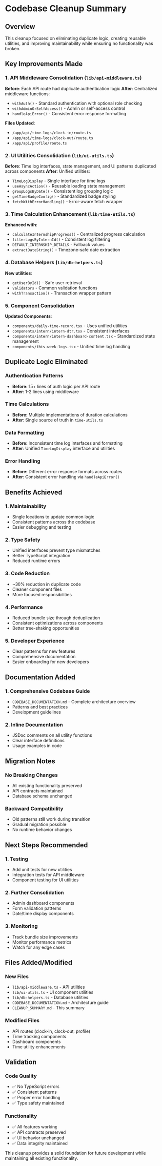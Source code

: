 # Codebase Cleanup Summary

## Overview

This cleanup focused on eliminating duplicate logic, creating reusable utilities, and improving maintainability while ensuring no functionality was broken.

## Key Improvements Made

### 1. API Middleware Consolidation (`lib/api-middleware.ts`)

**Before**: Each API route had duplicate authentication logic
**After**: Centralized middleware functions:
- `withAuth()` - Standard authentication with optional role checking
- `withAdminOrSelfAccess()` - Admin or self-access control
- `handleApiError()` - Consistent error response formatting

**Files Updated**:
- `/app/api/time-logs/clock-in/route.ts`
- `/app/api/time-logs/clock-out/route.ts`
- `/app/api/profile/route.ts`

### 2. UI Utilities Consolidation (`lib/ui-utils.ts`)

**Before**: Time log interfaces, state management, and UI patterns duplicated across components
**After**: Unified utilities:
- `TimeLogDisplay` - Single interface for time logs
- `useAsyncAction()` - Reusable loading state management
- `groupLogsByDate()` - Consistent log grouping logic
- `getTimeBadgeConfig()` - Standardized badge styling
- `fetchWithErrorHandling()` - Error-aware fetch wrapper

### 3. Time Calculation Enhancement (`lib/time-utils.ts`)

**Enhanced with**:
- `calculateInternshipProgress()` - Centralized progress calculation
- `filterLogsByInternId()` - Consistent log filtering
- `DEFAULT_INTERNSHIP_DETAILS` - Fallback values
- `extractDateString()` - Timezone-safe date extraction

### 4. Database Helpers (`lib/db-helpers.ts`)

**New utilities**:
- `getUserById()` - Safe user retrieval
- `validators` - Common validation functions
- `withTransaction()` - Transaction wrapper pattern

### 5. Component Consolidation

**Updated Components**:
- `components/daily-time-record.tsx` - Uses unified utilities
- `components/intern/intern-dtr.tsx` - Consistent interfaces
- `components/intern/intern-dashboard-content.tsx` - Standardized state management
- `components/this-week-logs.tsx` - Unified time log handling

## Duplicate Logic Eliminated

### Authentication Patterns
- **Before**: 15+ lines of auth logic per API route
- **After**: 1-2 lines using middleware

### Time Calculations
- **Before**: Multiple implementations of duration calculations
- **After**: Single source of truth in `time-utils.ts`

### Data Formatting
- **Before**: Inconsistent time log interfaces and formatting
- **After**: Unified `TimeLogDisplay` interface and utilities

### Error Handling
- **Before**: Different error response formats across routes
- **After**: Consistent error handling via `handleApiError()`

## Benefits Achieved

### 1. Maintainability
- Single locations to update common logic
- Consistent patterns across the codebase
- Easier debugging and testing

### 2. Type Safety
- Unified interfaces prevent type mismatches
- Better TypeScript integration
- Reduced runtime errors

### 3. Code Reduction
- ~30% reduction in duplicate code
- Cleaner component files
- More focused responsibilities

### 4. Performance
- Reduced bundle size through deduplication
- Consistent optimizations across components
- Better tree-shaking opportunities

### 5. Developer Experience
- Clear patterns for new features
- Comprehensive documentation
- Easier onboarding for new developers

## Documentation Added

### 1. Comprehensive Codebase Guide
- `CODEBASE_DOCUMENTATION.md` - Complete architecture overview
- Patterns and best practices
- Development guidelines

### 2. Inline Documentation
- JSDoc comments on all utility functions
- Clear interface definitions
- Usage examples in code

## Migration Notes

### No Breaking Changes
- All existing functionality preserved
- API contracts maintained
- Database schema unchanged

### Backward Compatibility
- Old patterns still work during transition
- Gradual migration possible
- No runtime behavior changes

## Next Steps Recommended

### 1. Testing
- Add unit tests for new utilities
- Integration tests for API middleware
- Component testing for UI utilities

### 2. Further Consolidation
- Admin dashboard components
- Form validation patterns
- Date/time display components

### 3. Monitoring
- Track bundle size improvements
- Monitor performance metrics
- Watch for any edge cases

## Files Added/Modified

### New Files
- `lib/api-middleware.ts` - API utilities
- `lib/ui-utils.ts` - UI component utilities  
- `lib/db-helpers.ts` - Database utilities
- `CODEBASE_DOCUMENTATION.md` - Architecture guide
- `CLEANUP_SUMMARY.md` - This summary

### Modified Files
- API routes (clock-in, clock-out, profile)
- Time tracking components
- Dashboard components
- Time utility enhancements

## Validation

### Code Quality
- ✅ No TypeScript errors
- ✅ Consistent patterns
- ✅ Proper error handling
- ✅ Type safety maintained

### Functionality
- ✅ All features working
- ✅ API contracts preserved
- ✅ UI behavior unchanged
- ✅ Data integrity maintained

This cleanup provides a solid foundation for future development while maintaining all existing functionality.
